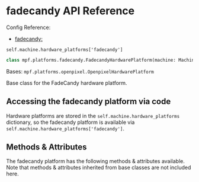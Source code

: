 # fadecandy API Reference

Config Reference:

* [fadecandy:](../../../config/fadecandy.md)

`self.machine.hardware_platforms['fadecandy']`

``` python
class mpf.platforms.fadecandy.FadecandyHardwarePlatform(machine: MachineController)
```

Bases: `mpf.platforms.openpixel.OpenpixelHardwarePlatform`

Base class for the FadeCandy hardware platform.

## Accessing the fadecandy platform via code

Hardware platforms are stored in the `self.machine.hardware_platforms` dictionary, so the fadecandy platform is available via `self.machine.hardware_platforms['fadecandy']`.

## Methods & Attributes

The fadecandy platform has the following methods & attributes available. Note that methods & attributes inherited from base classes are not included here.
